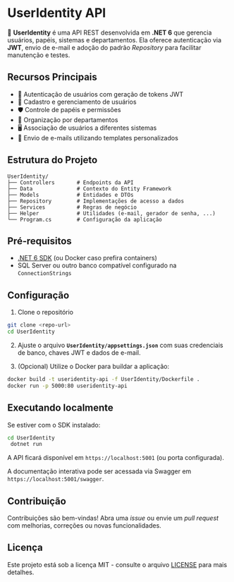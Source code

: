 # UserIdentity API

🚀 **UserIdentity** é uma API REST desenvolvida em **.NET 6** que gerencia usuários, papéis, sistemas e departamentos. Ela oferece autenticação via **JWT**, envio de e-mail e adoção do padrão *Repository* para facilitar manutenção e testes.

## Recursos Principais

- 🔑 Autenticação de usuários com geração de tokens JWT
- 👥 Cadastro e gerenciamento de usuários
- 🛡️ Controle de papéis e permissões
- 🏢 Organização por departamentos
- 🖥️ Associação de usuários a diferentes sistemas
- 📧 Envio de e-mails utilizando templates personalizados

## Estrutura do Projeto

```
UserIdentity/
├── Controllers       # Endpoints da API
├── Data              # Contexto do Entity Framework
├── Models            # Entidades e DTOs
├── Repository        # Implementações de acesso a dados
├── Services          # Regras de negócio
├── Helper            # Utilidades (e-mail, gerador de senha, ...)
└── Program.cs        # Configuração da aplicação
```

## Pré‑requisitos

- [.NET 6 SDK](https://dotnet.microsoft.com/download) (ou Docker caso prefira containers)
- SQL Server ou outro banco compatível configurado na `ConnectionStrings`

## Configuração

1. Clone o repositório

```bash
git clone <repo-url>
cd UserIdentity
```

2. Ajuste o arquivo **`UserIdentity/appsettings.json`** com suas credenciais de banco, chaves JWT e dados de e-mail.

3. (Opcional) Utilize o Docker para buildar a aplicação:

```bash
docker build -t useridentity-api -f UserIdentity/Dockerfile .
docker run -p 5000:80 useridentity-api
```

## Executando localmente

Se estiver com o SDK instalado:

```bash
cd UserIdentity
 dotnet run
```

A API ficará disponível em `https://localhost:5001` (ou porta configurada).

A documentação interativa pode ser acessada via Swagger em `https://localhost:5001/swagger`.

## Contribuição

Contribuições são bem-vindas! Abra uma *issue* ou envie um *pull request* com melhorias, correções ou novas funcionalidades.

## Licença

Este projeto está sob a licença MIT - consulte o arquivo [LICENSE](LICENSE) para mais detalhes.

